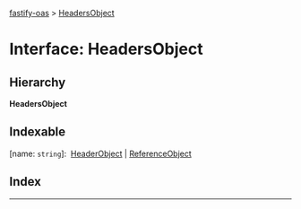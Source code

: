 [fastify-oas](../README.md) > [HeadersObject](../interfaces/headersobject.md)

# Interface: HeadersObject

## Hierarchy

**HeadersObject**

## Indexable

\[name: `string`\]:&nbsp; [HeaderObject](headerobject.md) &#124; [ReferenceObject](referenceobject.md)

## Index

---

